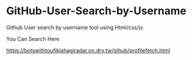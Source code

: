 # GitHub-User-Search-by-Username
Github User search by username tool using Html/css/js 

You Can Search Here

https://botswithtoufikjahagiradar.on.drv.tw/gihub/profilefetch.html
